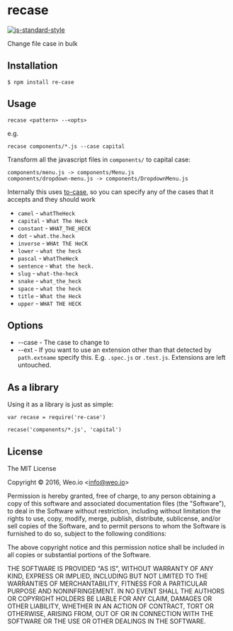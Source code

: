 
# recase

[![js-standard-style](https://img.shields.io/badge/code%20style-standard-brightgreen.svg?style=flat)](https://github.com/feross/standard)

Change file case in bulk

## Installation

    $ npm install re-case

## Usage

`recase <pattern> --<opts>`

e.g.

`recase components/*.js --case capital`

Transform all the javascript files in `components/` to capital case:

```
components/menu.js -> components/Menu.js
components/dropdown-menu.js -> components/DropdownMenu.js
```

Internally this uses [to-case](https://github.com/ianstormtaylor/to-case), so you can specify any of the cases that it accepts and they should work

  * `camel` - `whatTheHeck`
  * `capital` - `What The Heck`
  * `constant` - `WHAT_THE_HECK`
  * `dot` - `what.the.heck`
  * `inverse` - `WHAt ThE HeCK`
  * `lower` - `what the heck`
  * `pascal` - `WhatTheHeck`
  * `sentence` - `What the heck.`
  * `slug` - `what-the-heck`
  * `snake` - `what_the_heck`
  * `space` - `what the heck`
  * `title` - `What the Heck`
  * `upper` - `WHAT THE HECK`

## Options

  * --case - The case to change to
  * --ext - If you want to use an extension other than that detected by `path.extname` specify this. E.g. `.spec.js` or `.test.js`. Extensions are left untouched.

## As a library

Using it as a library is just as simple:

```
var recase = require('re-case')

recase('components/*.js', 'capital')
```

## License

The MIT License

Copyright &copy; 2016, Weo.io &lt;info@weo.io&gt;

Permission is hereby granted, free of charge, to any person obtaining a copy of this software and associated documentation files (the "Software"), to deal in the Software without restriction, including without limitation the rights to use, copy, modify, merge, publish, distribute, sublicense, and/or sell copies of the Software, and to permit persons to whom the Software is furnished to do so, subject to the following conditions:

The above copyright notice and this permission notice shall be included in all copies or substantial portions of the Software.

THE SOFTWARE IS PROVIDED "AS IS", WITHOUT WARRANTY OF ANY KIND, EXPRESS OR IMPLIED, INCLUDING BUT NOT LIMITED TO THE WARRANTIES OF MERCHANTABILITY, FITNESS FOR A PARTICULAR PURPOSE AND NONINFRINGEMENT. IN NO EVENT SHALL THE AUTHORS OR COPYRIGHT HOLDERS BE LIABLE FOR ANY CLAIM, DAMAGES OR OTHER LIABILITY, WHETHER IN AN ACTION OF CONTRACT, TORT OR OTHERWISE, ARISING FROM, OUT OF OR IN CONNECTION WITH THE SOFTWARE OR THE USE OR OTHER DEALINGS IN THE SOFTWARE.
